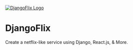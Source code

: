 [![DjangoFlix Logo](https://static.codingforentrepreneurs.com/media/projects/djangoflix/images/share/DjangoFlix_Share.jpg)](https://www.codingforentrepreneurs.com/projects/djangoflix)

# DjangoFlix

Create a netflix-like service using Django, React.js, &amp; More.
